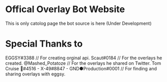 # Offical Overlay Bot Website
This is only catolog page the bot source is here (Under Development)


# Special Thanks to
EGGSY#3388 // For creating orginal api.
Scaut#0184 // For the overlays he created.
@Mashed_Potatoze // For the overlays he shared on Twitter.
Tom Cruise 🐉#4516 - X-49#8847 - GND●Production#0001 // For finding and sharing overlays with eggsy.

